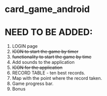 # card_game_android

# NEED TO BE ADDED:

1. LOGIN page
2. ~~ICON to start the game by timer~~
3. ~~functionality to start the game by time~~
4. Add sounds to the application
5. ~~ICON for the application~~
6. RECORD TABLE - ten best records.
7. Map with the point where the record taken.
8. Game progress bar.
9. Bonus
